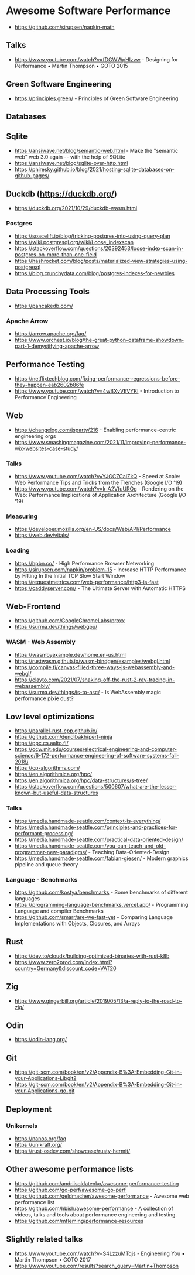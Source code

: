 # Awesome Software Performance

  * https://github.com/sirupsen/napkin-math

## Talks
  * https://www.youtube.com/watch?v=fDGWWpHlzvw - Designing for Performance • Martin Thompson • GOTO 2015

## Green Software Engineering
  * https://principles.green/ - Principles of Green Software Engineering

## Databases

## Sqlite
 * https://ansiwave.net/blog/semantic-web.html - Make the "semantic web" web 3.0 again -- with the help of SQLite
 * https://ansiwave.net/blog/sqlite-over-http.html
 * https://phiresky.github.io/blog/2021/hosting-sqlite-databases-on-github-pages/

## Duckdb (https://duckdb.org/)

  * https://duckdb.org/2021/10/29/duckdb-wasm.html

### Postgres
  * https://spacelift.io/blog/tricking-postgres-into-using-query-plan
  * https://wiki.postgresql.org/wiki/Loose_indexscan
  * https://stackoverflow.com/questions/20392453/loose-index-scan-in-postgres-on-more-than-one-field
  * https://hashrocket.com/blog/posts/materialized-view-strategies-using-postgresql
  * https://blog.crunchydata.com/blog/postgres-indexes-for-newbies

## Data Processing Tools
  * https://pancakedb.com/
### Apache Arrow
  * https://arrow.apache.org/faq/
  * https://www.orchest.io/blog/the-great-python-dataframe-showdown-part-1-demystifying-apache-arrow

## Performance Testing
  * https://netflixtechblog.com/fixing-performance-regressions-before-they-happen-eab2602b86fe
  * https://www.youtube.com/watch?v=4wBXvVEVYKI - Introduction to Performance Engineering

## Web
  * https://changelog.com/jsparty/216 - Enabling performance-centric engineering orgs
  * https://www.smashingmagazine.com/2021/11/improving-performance-wix-websites-case-study/

### Talks

  * https://www.youtube.com/watch?v=YJGCZCaIZkQ - Speed at Scale: Web Performance Tips and Tricks from the Trenches (Google I/O ’19)
  * https://www.youtube.com/watch?v=k-A2VfuUROg - Rendering on the Web: Performance Implications of Application Architecture (Google I/O ’19)

### Measuring
  * https://developer.mozilla.org/en-US/docs/Web/API/Performance 
  * https://web.dev/vitals/

### Loading
  * https://hpbn.co/ - High Performance Browser Networking           
  * https://sirupsen.com/napkin/problem-15 - Increase HTTP Performance by Fitting In the Initial TCP Slow Start Window
  * https://requestmetrics.com/web-performance/http3-is-fast
  * https://caddyserver.com/ - The Ultimate Server with Automatic HTTPS

## Web-Frontend

  * https://github.com/GoogleChromeLabs/proxx
  * https://surma.dev/things/webgpu/

### WASM - Web Assembly

  * https://wasmbyexample.dev/home.en-us.html
  * https://rustwasm.github.io/wasm-bindgen/examples/webgl.html
  * https://compile.fi/canvas-filled-three-ways-js-webassembly-and-webgl/
  * https://clayto.com/2021/07/shaking-off-the-rust-2-ray-tracing-in-webassembly/ 
  * https://surma.dev/things/js-to-asc/ - Is WebAssembly magic performance pixie dust?

## Low level optimizations
  * https://parallel-rust-cpp.github.io/
  * https://github.com/dendibakh/perf-ninja
  * https://ppc.cs.aalto.fi/
  * https://ocw.mit.edu/courses/electrical-engineering-and-computer-science/6-172-performance-engineering-of-software-systems-fall-2018/
  * https://cp-algorithms.com/
  * https://en.algorithmica.org/hpc/
  * https://en.algorithmica.org/hpc/data-structures/s-tree/
  * https://stackoverflow.com/questions/500607/what-are-the-lesser-known-but-useful-data-structures


### Talks
  * https://media.handmade-seattle.com/context-is-everything/
  * https://media.handmade-seattle.com/principles-and-practices-for-performant-processing/
  * https://media.handmade-seattle.com/practical-data-oriented-design/
  * https://media.handmade-seattle.com/you-can-teach-and-old-programmer-new-paradigms/ - Teaching Data-Oriented-Design 
  * https://media.handmade-seattle.com/fabian-giesen/ - Modern graphics pipeline and queue theory

### Language - Benchmarks
  * https://github.com/kostya/benchmarks - Some benchmarks of different languages
  * https://programming-language-benchmarks.vercel.app/ - Programming Language and compiler Benchmarks
  * https://github.com/smarr/are-we-fast-yet - Comparing Language Implementations with Objects, Closures, and Arrays


## Rust

  * https://dev.to/cloudx/building-optimized-binaries-with-rust-k8b
  * https://www.zero2prod.com/index.html?country=Germany&discount_code=VAT20

## Zig
  * https://www.gingerbill.org/article/2019/05/13/a-reply-to-the-road-to-zig/

## Odin
  * https://odin-lang.org/

## Git
  * https://git-scm.com/book/en/v2/Appendix-B%3A-Embedding-Git-in-your-Applications-Libgit2
  * https://git-scm.com/book/en/v2/Appendix-B%3A-Embedding-Git-in-your-Applications-go-git 

## Deployment
### Unikernels

  * https://nanos.org/faq
  * https://unikraft.org/
  * https://rust-osdev.com/showcase/rusty-hermit/

## Other awesome performance lists

  * https://github.com/andriisoldatenko/awesome-performance-testing
  * https://github.com/go-perf/awesome-go-perf
  * https://github.com/geldmacher/awesome-performance - Awesome web performance list
  * https://github.com/hbish/awesome-performance - A collection of videos, talks and tools about performance engineering and testing.
  * https://github.com/mfleming/performance-resources

## Slightly related talks

  * https://www.youtube.com/watch?v=S4LzzuMTqjs - Engineering You • Martin Thompson • GOTO 2017
  * https://www.youtube.com/results?search_query=Martin+Thompson
